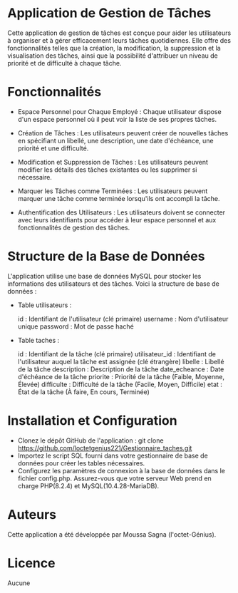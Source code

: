 # Application de Gestion de Tâches

Cette application de gestion de tâches est conçue pour aider les utilisateurs à organiser et à gérer efficacement leurs tâches quotidiennes. Elle offre des fonctionnalités telles que la création, la modification, la suppression et la visualisation des tâches, ainsi que la possibilité d'attribuer un niveau de priorité et de difficulté à chaque tâche.

# Fonctionnalités

- Espace Personnel pour Chaque Employé : Chaque utilisateur dispose d'un espace personnel où il peut voir la liste de ses propres tâches.

- Création de Tâches : Les utilisateurs peuvent créer de nouvelles tâches en spécifiant un libellé, une description, une date d'échéance, une priorité et une difficulté.

- Modification et Suppression de Tâches : Les utilisateurs peuvent modifier les détails des tâches existantes ou les supprimer si nécessaire.

- Marquer les Tâches comme Terminées : Les utilisateurs peuvent marquer une tâche comme terminée lorsqu'ils ont accompli la tâche.

- Authentification des Utilisateurs : Les utilisateurs doivent se connecter avec leurs identifiants pour accéder à leur espace personnel et aux fonctionnalités de gestion des tâches.

# Structure de la Base de Données

L'application utilise une base de données MySQL pour stocker les informations des utilisateurs et des tâches. Voici la structure de base de données :

- Table utilisateurs :

    id : Identifiant de l'utilisateur (clé primaire)
    username : Nom d'utilisateur unique
    password : Mot de passe haché

- Table taches :

    id : Identifiant de la tâche (clé primaire)
    utilisateur_id : Identifiant de l'utilisateur auquel la tâche est assignée (clé étrangère)
    libelle : Libellé de la tâche
    description : Description de la tâche
    date_echeance : Date d'échéance de la tâche
    priorite : Priorité de la tâche (Faible, Moyenne, Élevée)
    difficulte : Difficulté de la tâche (Facile, Moyen, Difficile)
    etat : État de la tâche (À faire, En cours, Terminée)

# Installation et Configuration

- Clonez le dépôt GitHub de l'application : git clone https://github.com/loctetgenius221/Gestionnaire_taches.git
- Importez le script SQL fourni dans votre gestionnaire de base de données pour créer les tables nécessaires.
- Configurez les paramètres de connexion à la base de données dans le fichier config.php.
Assurez-vous que votre serveur Web prend en charge PHP(8.2.4) et MySQL(10.4.28-MariaDB).

# Auteurs

Cette application a été développée par Moussa Sagna (l'octet-Génius).

# Licence

Aucune